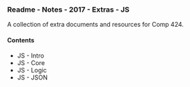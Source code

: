 ### Readme - Notes - 2017 - Extras - JS

A collection of extra documents and resources for Comp 424.

#### Contents
* JS - Intro
* JS - Core
* JS - Logic
* JS - JSON
